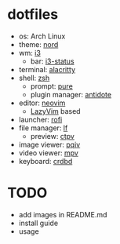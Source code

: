 # dotfiles
- os: Arch Linux
- theme: [nord](https://github.com/nordtheme/nord)
- wm: [i3](https://github.com/i3/i3)
  - bar: [i3-status](https://github.com/i3/i3status)
- terminal: [alacritty](https://github.com/alacritty/alacritty)
- shell: [zsh](https://github.com/zsh-users/zsh)
  - prompt: [pure](https://github.com/sindresorhus/pure)
  - plugin manager: [antidote](https://github.com/mattmc3/antidote)
- editor: [neovim](https://github.com/neovim/neovim)
  - [LazyVim](https://github.com/LazyVim/LazyVim) based
- launcher: [rofi](https://github.com/davatorium/rofi)
- file manager: [lf](https://github.com/gokcehan/lf)
  - preview: [ctpv](https://github.com/NikitaIvanovV/ctpv)
- image viewer: [pqiv](https://github.com/phillipberndt/pqiv)
- video viewer: [mpv](https://github.com/mpv-player/mpv)
- keyboard: [crdbd](https://github.com/foostan/crkbd)

# TODO
- add images in README.md
- install guide
- usage
